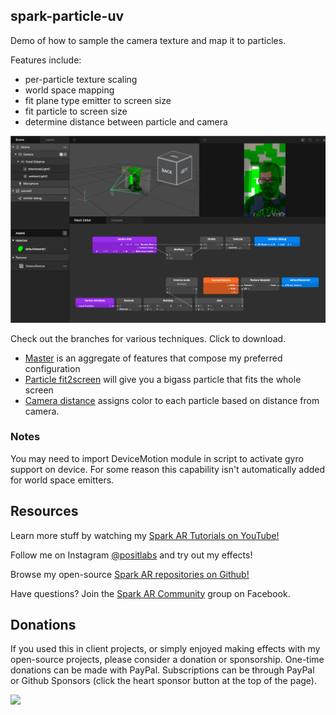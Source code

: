 ## spark-particle-uv

Demo of how to sample the camera texture and map it to particles.

Features include:
- per-particle texture scaling
- world space mapping
- fit plane type emitter to screen size
- fit particle to screen size
- determine distance between particle and camera

![screenshot](./screenshot.png)

Check out the branches for various techniques. Click to download.

- [Master](https://github.com/positlabs/spark-particle-uv/archive/master.zip) is an aggregate of features that compose my preferred configuration
- [Particle fit2screen](https://github.com/positlabs/spark-particle-uv/archive/particle-fit2screen.zip) will give you a bigass particle that fits the whole screen
- [Camera distance](https://github.com/positlabs/spark-particle-uv/archive/camera-distance.zip) assigns color to each particle based on distance from camera.

### Notes

You may need to import DeviceMotion module in script to activate gyro support on device. For some reason this capability isn't automatically added for world space emitters.


## Resources

Learn more stuff by watching my [Spark AR Tutorials on YouTube!](https://www.youtube.com/playlist?list=PLAZp2Vi7Gfspzyla4RrCO6BzVzYW7Lnb-)

Follow me on Instagram [@positlabs](https://instagram.com/positlabs) and try out my effects!

Browse my open-source [Spark AR repositories on Github!](https://github.com/search?q=user%3Apositlabs+spark)

Have questions? Join the [Spark AR Community](https://www.facebook.com/groups/SparkARcommunity/) group on Facebook.


## Donations

If you used this in client projects, or simply enjoyed making effects with my open-source projects, please consider a donation or sponsorship. One-time donations can be made with PayPal. Subscriptions can be through PayPal or Github Sponsors (click the heart sponsor button at the top of the page).

[![](https://www.paypalobjects.com/en_US/i/btn/btn_donateCC_LG.gif)](https://www.paypal.com/cgi-bin/webscr?cmd=_s-xclick&hosted_button_id=YGS69CHAE9EQC&source=url)
